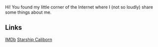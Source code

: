 Hi! You found my little corner of the Internet where I (not so loudly) share some things about me.

## Links

[IMDb](https://www.imdb.me/andrewortwein)
[Starship Caliborn](https://m.youtube.com/playlist?list=PLN2PsJbAILgmwDTf0oZK5RNBFvPtTx0HQ)

